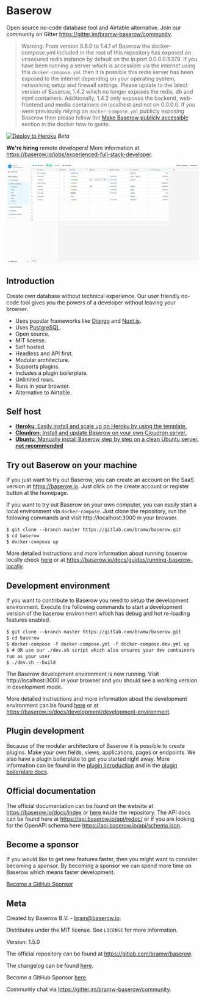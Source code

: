 # Baserow

Open source no-code database tool and Airtable alternative. Join our community on 
Gitter https://gitter.im/bramw-baserow/community.

> Warning: From version 0.8.0 to 1.4.1 of Baserow the docker-compose.yml included in 
> the root of this repository has exposed an unsecured redis instance by default on the 
> ip:port 0.0.0.0:6379.
> If you have been running a server which is accessible via the internet using this 
> `docker-compose.yml` then it is possible this redis server has been exposed to the 
> internet depending on your operating system, networking setup and firewall settings.
> Please update to the latest version of Baserow, 1.4.2 which no longer exposes the 
> redis, db and mjml containers. Additionally, 1.4.2 only exposes the backend, 
> web-frontend and media containers on localhost and not on 0.0.0.0. If you were 
> previously relying on `docker-compose.yml` publicly exposing Baserow then please 
> follow the [Make Baserow publicly accessible](./docs/guides/baserow-docker-how-to.md)
> section in the docker how to guide.

[![Deploy to Heroku](https://www.herokucdn.com/deploy/button.svg)](https://heroku.com/deploy?template=https://github.com/bram2w/baserow/tree/master)
*Beta*

**We're hiring** remote developers! More information at 
https://baserow.io/jobs/experienced-full-stack-developer.

![Baserow screenshot](docs/assets/screenshot.png "Baserow screenshot")

## Introduction

Create own database without technical experience. Our user friendly no-code tool gives
you the powers of a developer without leaving your browser.

* Uses popular frameworks like [Django](https://www.djangoproject.com/) and
  [Nuxt.js](https://nuxtjs.org/).
* Uses [PostgreSQL](https://www.postgresql.org/).
* Open source.
* MIT license.
* Self hosted.
* Headless and API first.
* Modular architecture.
* Supports plugins.
* Includes a plugin boilerplate.
* Unlimited rows.
* Runs in your browser.
* Alternative to Airtable.

## Self host

* [**Heroku**: Easily install and scale up on Heroku by using the template.](./docs/guides/installation/install-on-heroku.md)
* [**Cloudron**: Install and update Baserow on your own Cloudron server.](./docs/guides/installation/install-on-cloudron.md)
* [**Ubuntu**: Manually install Baserow step by step on a clean Ubuntu server. **not recommended**](./docs/guides/installation/install-on-ubuntu.md)

## Try out Baserow on your machine 

If you just want to try out Baserow, you can create an account on the SaaS version at
https://baserow.io. Just click on the create account or register button at the 
homepage.

If you want to try out Baserow on your own computer, you can easily start a local 
environment via `docker-compose`. Just clone the repository, run the following commands
and visit http://localhost:3000 in your browser.

```
$ git clone --branch master https://gitlab.com/bramw/baserow.git
$ cd baserow
$ docker-compose up 
```

More detailed instructions and more information about running baserow locally check 
[here](docs/guides/running-baserow-locally.md) or at 
https://baserow.io/docs/guides/running-baserow-locally.

## Development environment

If you want to contribute to Baserow you need to setup the development environment. 
Execute the following commands to start a development version of the baserow environment
which has debug and hot re-loading features enabled.

```
$ git clone --branch master https://gitlab.com/bramw/baserow.git
$ cd baserow
$ docker-compose -f docker-compose.yml -f docker-compose.dev.yml up
$ # OR use our ./dev.sh script which also ensures your dev containers run as your user
$ ./dev.sh --build
```

The Baserow development environment is now running. Visit http://localhost:3000 in your
browser and you should see a working version in development mode.

More detailed instructions and more information about the development environment can 
be found [here](./docs/development/development-environment.md) or at 
https://baserow.io/docs/development/development-environment.

## Plugin development

Because of the modular architecture of Baserow it is possible to create plugins. Make 
your own fields, views, applications, pages or endpoints. We also have a plugin 
boilerplate to get you started right away. More information can be found in the 
[plugin introduction](./docs/plugins/introduction.md) and in the 
[plugin boilerplate docs](./docs/plugins/boilerplate.md).

## Official documentation

The official documentation can be found on the website at https://baserow.io/docs/index
or [here](./docs/index.md) inside the repository. The API docs can be found here at 
https://api.baserow.io/api/redoc/ or if you are looking for the OpenAPI schema here
https://api.baserow.io/api/schema.json.

## Become a sponsor

If you would like to get new features faster, then you might want to consider becoming
a sponsor. By becoming a sponsor we can spend more time on Baserow which means faster
development.

[Become a GitHub Sponsor](https://github.com/sponsors/bram2w)

## Meta

Created by Baserow B.V. - bram@baserow.io.

Distributes under the MIT license. See `LICENSE` for more information.

Version: 1.5.0

The official repository can be found at https://gitlab.com/bramw/baserow.

The changelog can be found [here](./changelog.md).

Become a GitHub Sponsor [here](https://github.com/sponsors/bram2w).

Community chat via https://gitter.im/bramw-baserow/community.
